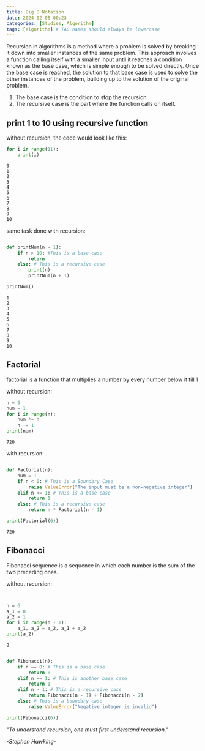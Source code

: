 ```yaml
---
title: Big O Notation
date: 2024-02-08 00:23
categories: [Studies, Algorithm]
tags: [algorithm] # TAG names should always be lowercase
---
```


Recursion in algorithms is a method where a problem is solved by breaking it down into smaller instances of the same problem. This approach involves a function calling itself with a smaller input until it reaches a condition known as the base case, which is simple enough to be solved directly. Once the base case is reached, the solution to that base case is used to solve the other instances of the problem, building up to the solution of the original problem.

1. The base case is the condition to stop the recursion
2. The recursive case is the part where the function calls on itself.

## print 1 to 10 using recursive function

without recursion, the code would look like this:

```python
for i in range(11):
    print(i)
```

    0
    1
    2
    3
    4
    5
    6
    7
    8
    9
    10

same task done with recursion:

```python

def printNum(n = 1):
    if n > 10: #This is a base case
        return
    else: # This is a recursive case
        print(n)
        printNum(n + 1)

printNum()
```

    1
    2
    3
    4
    5
    6
    7
    8
    9
    10

## Factorial

factorial is a function that multiplies a number by every number below it till 1

without recursion:

```python
n = 6
num = 1
for i in range(n):
    num *= n
    n -= 1
print(num)
```

    720

with recursion:

```python

def Factorial(n):
    num = 1
    if n < 0: # This is a Boundary Case
        raise ValueError("The input must be a non-negative integer")
    elif n <= 1: # This is a base case
        return 1
    else: # This is a recursive case
        return n * Factorial(n - 1)

print(Factorial(6))

```

    720

## Fibonacci

Fibonacci sequence is a sequence in which each number is the sum of the two preceding ones.

without recursion:

```python


n = 6
a_1 = 0
a_2 = 1
for i in range(n - 1):
    a_1, a_2 = a_2, a_1 + a_2
print(a_2)

```

    8

```python

def Fibonacci(n):
    if n == 0: # This is a base case
        return 0
    elif n == 1: # This is another base case
        return 1
    elif n > 1: # This is a recursive case
        return Fibonacci(n - 1) + Fibonacci(n - 2)
    else: # This is a boundary case
        raise ValueError("Negative integer is invalid")

print(Fibonacci(6))

```

_"To understand recursion, one must first understand recursion."_

_-Stephen Hawking-_
